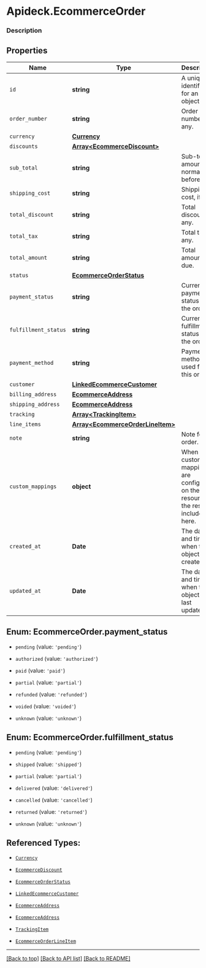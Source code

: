 # Apideck.EcommerceOrder

### Description

## Properties
Name | Type | Description | Notes
------------ | ------------- | ------------- | -------------
`id` | **string** | A unique identifier for an object. | 
`order_number` | **string** | Order number, if any. | [optional] 
`currency` | [**Currency**](Currency.md) |  | [optional] 
`discounts` | [**Array&lt;EcommerceDiscount&gt;**](EcommerceDiscount.md) |  | [optional] 
`sub_total` | **string** | Sub-total amount, normally before tax. | [optional] 
`shipping_cost` | **string** | Shipping cost, if any. | [optional] 
`total_discount` | **string** | Total discount, if any. | [optional] 
`total_tax` | **string** | Total tax, if any. | [optional] 
`total_amount` | **string** | Total amount due. | [optional] 
`status` | [**EcommerceOrderStatus**](EcommerceOrderStatus.md) |  | [optional] 
`payment_status` | **string** | Current payment status of the order. | [optional] 
`fulfillment_status` | **string** | Current fulfillment status of the order. | [optional] 
`payment_method` | **string** | Payment method used for this order. | [optional] 
`customer` | [**LinkedEcommerceCustomer**](LinkedEcommerceCustomer.md) |  | [optional] 
`billing_address` | [**EcommerceAddress**](EcommerceAddress.md) |  | [optional] 
`shipping_address` | [**EcommerceAddress**](EcommerceAddress.md) |  | [optional] 
`tracking` | [**Array&lt;TrackingItem&gt;**](TrackingItem.md) |  | [optional] 
`line_items` | [**Array&lt;EcommerceOrderLineItem&gt;**](EcommerceOrderLineItem.md) |  | [optional] 
`note` | **string** | Note for the order. | [optional] 
`custom_mappings` | **object** | When custom mappings are configured on the resource, the result is included here. | [optional] 
`created_at` | **Date** | The date and time when the object was created. | [optional] 
`updated_at` | **Date** | The date and time when the object was last updated. | [optional] 





<a name="EcommerceOrderPaymentStatus"></a>
## Enum: EcommerceOrder.payment_status


* `pending` (value: `'pending'`)

* `authorized` (value: `'authorized'`)

* `paid` (value: `'paid'`)

* `partial` (value: `'partial'`)

* `refunded` (value: `'refunded'`)

* `voided` (value: `'voided'`)

* `unknown` (value: `'unknown'`)




<a name="EcommerceOrderFulfillmentStatus"></a>
## Enum: EcommerceOrder.fulfillment_status


* `pending` (value: `'pending'`)

* `shipped` (value: `'shipped'`)

* `partial` (value: `'partial'`)

* `delivered` (value: `'delivered'`)

* `cancelled` (value: `'cancelled'`)

* `returned` (value: `'returned'`)

* `unknown` (value: `'unknown'`)




## Referenced Types:


* [`Currency`](Currency.md)
* [`EcommerceDiscount`](EcommerceDiscount.md)





* [`EcommerceOrderStatus`](EcommerceOrderStatus.md)



* [`LinkedEcommerceCustomer`](LinkedEcommerceCustomer.md)
* [`EcommerceAddress`](EcommerceAddress.md)
* [`EcommerceAddress`](EcommerceAddress.md)
* [`TrackingItem`](TrackingItem.md)
* [`EcommerceOrderLineItem`](EcommerceOrderLineItem.md)





---

[[Back to top]](#) [[Back to API list]](../../../../README.md#documentation-for-api-endpoints) [[Back to README]](../../../../README.md)


